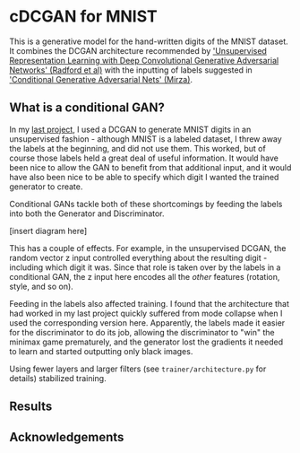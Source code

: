 # cDCGAN for MNIST

This is a generative model for the hand-written digits of the MNIST dataset. It combines the DCGAN architecture recommended by ['Unsupervised Representation Learning with Deep Convolutional Generative Adversarial Networks' (Radford et al)](https://arxiv.org/pdf/1511.06434.pdf) with the inputting of labels suggested in ['Conditional Generative Adversarial Nets' (Mirza)](https://arxiv.org/pdf/1411.1784.pdf).

## What is a conditional GAN?

In my [last project](https://github.com/sarahwolf32/DCGAN-for-MNIST), I used a DCGAN to generate MNIST digits in an unsupervised fashion - although MNIST is a labeled dataset, I threw away the labels at the beginning, and did not use them. This worked, but of course those labels held a great deal of useful information. It would have been nice to allow the GAN to benefit from that additional input, and it would have also been nice to be able to specify which digit I wanted the trained generator to create. 

Conditional GANs tackle both of these shortcomings by feeding the labels into both the Generator and Discriminator. 

[insert diagram here]

This has a couple of effects. For example, in the unsupervised DCGAN, the random vector z input controlled everything about the resulting digit - including which digit it was. Since that role is taken over by the labels in a conditional GAN, the z input here encodes all the <i>other</i> features (rotation, style, and so on). 

Feeding in the labels also affected training. I found that the architecture that had worked in my last project quickly suffered from mode collapse when I used the corresponding version here. Apparently, the labels made it easier for the discriminator to do its job, allowing the discriminator to "win" the minimax game prematurely, and the generator lost the gradients it needed to learn and started outputting only black images. 

Using fewer layers and larger filters (see ```trainer/architecture.py``` for details) stabilized training.

## Results

## Acknowledgements




